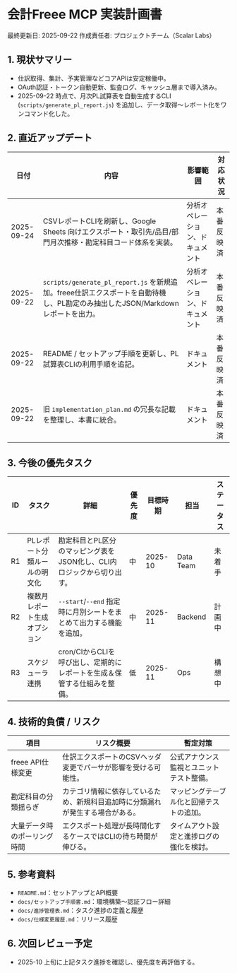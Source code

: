 # 会計Freee MCP 実装計画書

最終更新日: 2025-09-22
作成責任者: プロジェクトチーム（Scalar Labs）

## 1. 現状サマリー
- 仕訳取得、集計、予実管理などコアAPIは安定稼働中。
- OAuth認証・トークン自動更新、監査ログ、キャッシュ層まで導入済み。
- 2025-09-22 時点で、月次PL試算表を自動生成するCLI (`scripts/generate_pl_report.js`) を追加し、データ取得〜レポート化をワンコマンド化した。

## 2. 直近アップデート
| 日付 | 内容 | 影響範囲 | 対応状況 |
|------|------|----------|----------|
| 2025-09-24 | CSVレポートCLIを刷新し、Google Sheets 向けエクスポート・取引先/品目/部門月次推移・勘定科目コード体系を実装。 | 分析オペレーション、ドキュメント | 本番反映済 |
| 2025-09-22 | `scripts/generate_pl_report.js` を新規追加。freee仕訳エクスポートを自動待機し、PL勘定のみ抽出したJSON/Markdownレポートを出力。 | 分析オペレーション、ドキュメント | 本番反映済 |
| 2025-09-22 | README / セットアップ手順を更新し、PL試算表CLIの利用手順を追記。 | ドキュメント | 本番反映済 |
| 2025-09-22 | 旧 `implementation_plan.md` の冗長な記載を整理し、本書に統合。 | ドキュメント | 本番反映済 |

## 3. 今後の優先タスク
| ID | タスク | 詳細 | 優先度 | 目標時期 | 担当 | ステータス |
|----|--------|------|--------|----------|------|-----------|
| R1 | PLレポート分類ルールの明文化 | 勘定科目とPL区分のマッピング表をJSON化し、CLI内ロジックから切り出す。 | 中 | 2025-10 | Data Team | 未着手 |
| R2 | 複数月レポート生成オプション | `--start`/`--end` 指定時に月別シートをまとめて出力する機能を追加。 | 中 | 2025-11 | Backend | 計画中 |
| R3 | スケジューラ連携 | cron/CIからCLIを呼び出し、定期的にレポートを生成＆保管する仕組みを整備。 | 低 | 2025-11 | Ops | 構想中 |

## 4. 技術的負債 / リスク
| 項目 | リスク概要 | 暫定対策 |
|------|------------|----------|
| freee API仕様変更 | 仕訳エクスポートのCSVヘッダ変更でパーサが影響を受ける可能性。 | 公式アナウンス監視とユニットテスト整備。 |
| 勘定科目の分類揺らぎ | カテゴリ情報に依存しているため、新規科目追加時に分類漏れが発生する場合がある。 | マッピングテーブル化と回帰テストの追加。 |
| 大量データ時のポーリング時間 | エクスポート処理が長時間化するケースではCLIの待ち時間が伸びる。 | タイムアウト設定と進捗ログの強化を検討。 |

## 5. 参考資料
- `README.md`：セットアップとAPI概要
- `docs/セットアップ手順書.md`：環境構築〜認証フロー詳細
- `docs/進捗管理表.md`：タスク進捗の定義と履歴
- `docs/仕様変更履歴.md`：リリース履歴

## 6. 次回レビュー予定
- 2025-10 上旬に上記タスク進捗を確認し、優先度を再評価する。
